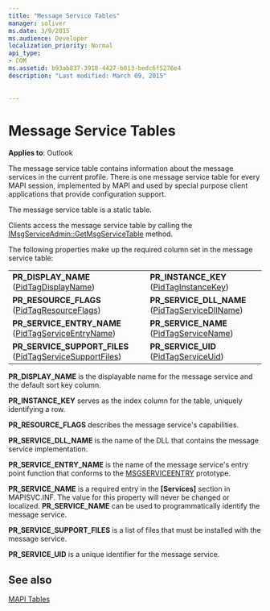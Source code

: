```yaml
---
title: "Message Service Tables"
manager: soliver
ms.date: 3/9/2015
ms.audience: Developer
localization_priority: Normal
api_type:
- COM
ms.assetid: b93ab837-3918-4427-b013-bedc6f5276e4
description: "Last modified: March 09, 2015"
 
 
---
```


# Message Service Tables

  
  
**Applies to**: Outlook 
  
The message service table contains information about the message services in the current profile. There is one message service table for every MAPI session, implemented by MAPI and used by special purpose client applications that provide configuration support. 
  
The message service table is a static table.
  
Clients access the message service table by calling the [IMsgServiceAdmin::GetMsgServiceTable](imsgserviceadmin-getmsgservicetable.md) method. 
  
The following properties make up the required column set in the message service table:
  
|||
|:-----|:-----|
|**PR_DISPLAY_NAME** ([PidTagDisplayName](pidtagdisplayname-canonical-property.md))  <br/> |**PR_INSTANCE_KEY** ([PidTagInstanceKey](pidtaginstancekey-canonical-property.md))  <br/> |
|**PR_RESOURCE_FLAGS** ([PidTagResourceFlags](pidtagresourceflags-canonical-property.md))  <br/> |**PR_SERVICE_DLL_NAME** ([PidTagServiceDllName](pidtagservicedllname-canonical-property.md))  <br/> |
|**PR_SERVICE_ENTRY_NAME** ([PidTagServiceEntryName](pidtagserviceentryname-canonical-property.md))  <br/> |**PR_SERVICE_NAME** ([PidTagServiceName](pidtagservicename-canonical-property.md))  <br/> |
|**PR_SERVICE_SUPPORT_FILES** ([PidTagServiceSupportFiles](pidtagservicesupportfiles-canonical-property.md))  <br/> |**PR_SERVICE_UID** ([PidTagServiceUid](pidtagserviceuid-canonical-property.md))  <br/> |
   
 **PR_DISPLAY_NAME** is the displayable name for the message service and the default sort key column. 
  
 **PR_INSTANCE_KEY** serves as the index column for the table, uniquely identifying a row. 
  
 **PR_RESOURCE_FLAGS** describes the message service's capabilities. 
  
 **PR_SERVICE_DLL_NAME** is the name of the DLL that contains the message service implementation. 
  
 **PR_SERVICE_ENTRY_NAME** is the name of the message service's entry point function that conforms to the [MSGSERVICEENTRY](msgserviceentry.md) prototype. 
  
 **PR_SERVICE_NAME** is a required entry in the **[Services]** section in MAPISVC.INF. The value for this property will never be changed or localized. **PR_SERVICE_NAME** can be used to programmatically identify the message service. 
  
 **PR_SERVICE_SUPPORT_FILES** is a list of files that must be installed with the message service. 
  
 **PR_SERVICE_UID** is a unique identifier for the message service. 
  
## See also



[MAPI Tables](mapi-tables.md)

